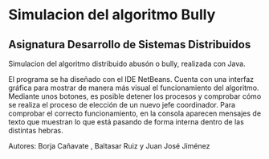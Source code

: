 # Simulacion del algoritmo Bully
## Asignatura Desarrollo de Sistemas Distribuidos
Simulacion del algoritmo distribuido abusón o bully, realizada con Java.


El programa se ha diseñado con el IDE NetBeans. Cuenta con una interfaz gráfica para mostrar de manera más visual el funcionamiento del algoritmo. Mediante unos botones, es posible detener los procesos y comprobar cómo se realiza el proceso de elección de un nuevo jefe coordinador. Para comprobar el correcto funcionamiento, en la consola aparecen mensajes de texto que muestran lo que está pasando de forma interna dentro de las distintas hebras.


Autores: Borja Cañavate , Baltasar Ruiz y Juan José Jiménez

